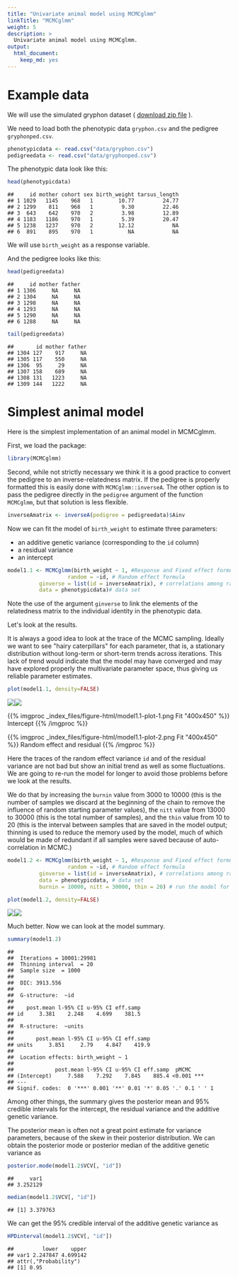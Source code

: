 ```yaml
---
title: "Univariate animal model using MCMCglmm"
linkTitle: "MCMCglmm"
weight: 5
description: >
  Univariate animal model using MCMCglmm.
output: 
  html_document: 
    keep_md: yes
---
```



# Example data

We will use the simulated gryphon dataset ( [download zip file](/docs/data/gryphons.zip) ).

We need to load both the phenotypic data `gryphon.csv` and the pedigree `gryphonped.csv`.


```r
phenotypicdata <- read.csv("data/gryphon.csv")
pedigreedata <- read.csv("data/gryphonped.csv")
```

The phenotypic data look like this:


```r
head(phenotypicdata)
```

```
##     id mother cohort sex birth_weight tarsus_length
## 1 1029   1145    968   1        10.77         24.77
## 2 1299    811    968   1         9.30         22.46
## 3  643    642    970   2         3.98         12.89
## 4 1183   1186    970   1         5.39         20.47
## 5 1238   1237    970   2        12.12            NA
## 6  891    895    970   1           NA            NA
```

We will use `birth_weight` as a response variable.

And the pedigree looks like this:


```r
head(pedigreedata)
```

```
##     id mother father
## 1 1306     NA     NA
## 2 1304     NA     NA
## 3 1298     NA     NA
## 4 1293     NA     NA
## 5 1290     NA     NA
## 6 1288     NA     NA
```

```r
tail(pedigreedata)
```

```
##       id mother father
## 1304 127    917     NA
## 1305 117    550     NA
## 1306  95     29     NA
## 1307 158    689     NA
## 1308 131   1223     NA
## 1309 144   1222     NA
```


# Simplest animal model

Here is the simplest implementation of an animal model in MCMCglmm. 

First, we load the package:


```r
library(MCMCglmm)
```

Second, while not strictly necessary we think it is a good practice to convert the pedigree to an inverse-relatedness matrix. If the pedigree is properly formatted this is easily done with `MCMCglmm::inverseA`. The other option is to pass the pedigree directly in the `pedigree` argument of the function `MCMCglmm`, but that solution is less flexible.


```r
inverseAmatrix <- inverseA(pedigree = pedigreedata)$Ainv
```

Now we can fit the model of `birth_weight` to estimate three parameters:

* an additive genetic variance (corresponding to the `id` column) 
* a residual variance
* an intercept





```r
model1.1 <- MCMCglmm(birth_weight ~ 1, #Response and Fixed effect formula
                   random = ~id, # Random effect formula
          ginverse = list(id = inverseAmatrix), # correlations among random effect levels (here breeding values)
          data = phenotypicdata)# data set
```

Note the use of the argument `ginverse` to link the elements of the relatedness matrix to the individual identity in the phenotypic data.

Let's look at the results.

It is always a good idea to look at the trace of the MCMC sampling. Ideally we want to see "hairy caterpillars" for each parameter, that is, a stationary distribution without long-term or short-term trends across iterations. This lack of trend would indicate that the model may have converged and may have explored properly the multivariate parameter space, thus giving us reliable parameter estimates.


```r
plot(model1.1, density=FALSE)
```

![](_index_files/figure-html/model1.1-plot-1.png)<!-- -->![](_index_files/figure-html/model1.1-plot-2.png)<!-- -->

{{% imgproc _index_files/figure-html/model1.1-plot-1.png Fit "400x450" %}}
Intercept
{{% /imgproc %}}

{{% imgproc _index_files/figure-html/model1.1-plot-2.png Fit "400x450" %}}
Random effect and residual
{{% /imgproc %}}

Here the traces of the random effect variance `id` and of the residual variance are not bad but show an initial trend as well as some fluctuations. We are going to re-run the model for longer to avoid those problems before we look at the results.

We do that by increasing the `burnin` value from 3000 to 10000 (this is the number of samples we discard at the beginning of the chain to remove the influence of random starting parameter values), the `nitt` value from 13000 to 30000 (this is the total number of samples), and the `thin` value from 10 to 20 (this is the interval between samples that are saved in the model output; thinning is used to reduce the memory used by the model, much of which would be made of redundant if all samples were saved because of auto-correlation in MCMC.)


```r
model1.2 <- MCMCglmm(birth_weight ~ 1, #Response and Fixed effect formula
                   random = ~id, # Random effect formula
          ginverse = list(id = inverseAmatrix), # correlations among random effect levels (here breeding values)
          data = phenotypicdata, # data set
          burnin = 10000, nitt = 30000, thin = 20) # run the model for longer compare to the default
```


```r
plot(model1.2, density=FALSE)
```

![](_index_files/figure-html/model1.2-plot-1.png)<!-- -->![](_index_files/figure-html/model1.2-plot-2.png)<!-- -->

Much better. Now we can look at the model summary.


```r
summary(model1.2)
```

```
## 
##  Iterations = 10001:29981
##  Thinning interval  = 20
##  Sample size  = 1000 
## 
##  DIC: 3913.556 
## 
##  G-structure:  ~id
## 
##    post.mean l-95% CI u-95% CI eff.samp
## id     3.381    2.248    4.699    381.5
## 
##  R-structure:  ~units
## 
##       post.mean l-95% CI u-95% CI eff.samp
## units     3.851     2.79    4.847    419.9
## 
##  Location effects: birth_weight ~ 1 
## 
##             post.mean l-95% CI u-95% CI eff.samp  pMCMC    
## (Intercept)     7.588    7.292    7.845    885.4 <0.001 ***
## ---
## Signif. codes:  0 '***' 0.001 '**' 0.01 '*' 0.05 '.' 0.1 ' ' 1
```

Among other things, the summary gives the posterior mean and 95% credible intervals for the intercept, the residual variance and the additive genetic variance. 

The posterior mean is often not a great point estimate for variance parameters, because of the skew in their posterior distribution. We can  obtain the posterior mode or posterior median of the additive genetic variance as


```r
posterior.mode(model1.2$VCV[, "id"])
```

```
##     var1 
## 3.252129
```

```r
median(model1.2$VCV[, "id"])
```

```
## [1] 3.379763
```

We can get the 95% credible interval of the additive genetic variance as


```r
HPDinterval(model1.2$VCV[, "id"])
```

```
##         lower    upper
## var1 2.247847 4.699142
## attr(,"Probability")
## [1] 0.95
```



